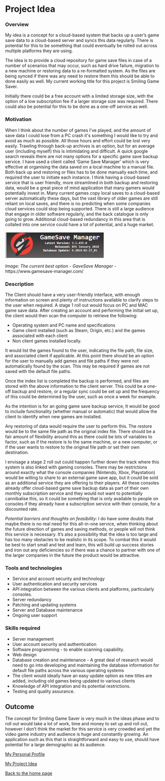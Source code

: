 # Project Idea 


### Overview
My idea is a concept for a cloud-based system that backs up a user’s game save data to a cloud-based server and syncs this data 
regularly.  There is potential for this to be something that could eventually be rolled out across multiple platforms they are using.  

The idea is to provide a cloud repository for game save files in case of a number of scenarios that may occur, such as hard drive failure, 
migration to a new machine or restoring data to a re-formatted system.  As the files are being synced if there was any need to restore
them this should be able to done easily as well.   My current working title for this project is Smiling Game Saver.   

Initially there could be a free account with a limited storage size, with the option of a low subscription fee if a larger storage size was required.  There could also be potential for this to be done as a one-off service as well.   
 
### Motivation
When I think about the number of games I’ve played, and the amount of save data I could lose from a PC crash it's something I would like to try and avoid as much as possible.  All those hours and effort could be lost very easily.  Trawling through back-up archives is an option, but for an average user (including myself) this is intimidating and difficult.  A quick google search reveals there are not many options for a specific game save backup service.  I have used a client called ‘Game Save Manager’ which is very effective at organising the data saved on a local machine to a manual file.  Both back up and restoring or files has to be done manually each time, and required the user to initiate each instance.  I think having a cloud-based service that is user friendly, more streamlined in both backup and restoring data, would be a great piece of mind application that many gamers would potentially invest in.  Many current games copy local saves to a cloud-based server automatically these days, but the vast library of older games are still reliant on local saves, and there is no predicting when some companies cloud services could stop being supported.  There is still a large audience that engage in older software regularly, and the back catalogue is only going to grow.  Additional cloud-based redundancy in this area that is collated into one service could have a lot of potential, and a huge market.   

<p><img src="gsm.png" alt="Game Save Manager"></p>

<p><i>Image: The current best option - GaveSave Manager - </i> https://www.gamesave-manager.com/</p>

### Description
 
The Client should have a very user-friendly interface, with enough information on screen and plenty of instructions available to clarify steps to the user when required.  A stage 1 roll out would focus on PC and MAC game save data.  After creating an account and performing the initial set up, the client would then scan the computer to retrieve the following:

- Operating system and PC name and specifications
- Game client installed (such as Steam, Origin, etc.) and the games associated with each client
- Non client games installed locally.

It would list the games found to the user, indicating the file path, file size, and associated client if applicable.  At this point there should be an option for the user to manually add games and file paths if they were not automatically found by the scan.  This may be required if games are not saved with the default file paths.
 
Once the index list is completed the backup is performed, and files are stored with the above information to the client server.  This could be a one-off backup and restore, or a regular sync could be set up and the frequency of this could be determined by the user, such as once a week for example.
 
As the intention is for an going game save backup service, It would be good to include functionality (whether manual or automatic) that would allow the client to identify when new games are installed.  

Any restoring of data would require the user to perform this.  The restore would be to the same file path as the original index file.  There should be a fair amount of flexibility around this as there could be lots of variables to factor, such as if the restore is to the same machine, or a new computer, or if the user wants to restore to the original file path or set their own destination.   
 
I envisage a stage 2 roll out could happen further down the track where this system is also linked with gaming consoles.  There may be restrictions around exactly what the console companies (Nintendo, Xbox, Playstation) would be willing to share to an external game save app, but it could be sold as an additional service they are offering to their players.  All these consoles already offer cloud-based game save backup data as part of their own monthly subscription service and they would not want to potentially cannibalise this, so it could be something that is only available to people on consoles if they already have a subscription service with their console, for a discounted rate.  
 
<i>Potential barriers and thoughts on feasibility:</i>
I do have some doubts that maybe there is no real need for this all-in-one service, when thinking about the future direction of games and saving methods, or people will not think this service is necessary.  It’s also a possibility that the idea is too large and has too many obstacles to be realistic in its scope.  To combat this it would be best to start small and test and learn, this will build up success stories and iron out any deficiencies so if there was a chance to partner with one of the larger companies in the future the product would be attractive. 

### Tools and technologies
- Service and account security and technology  
- User authentication and security services
- API integration between the various clients and platforms, particularly consoles.
- Server redundancy
- Patching and updating systems
- Server and Database maintenance
- Ongoing user support

### Skills required
 
- Server management
- User account security and authentication  
- Software programming - to enable scanning capability.
- Web design
- Database creation and maintenance - A great deal of research would need to go into developing and maintaining the database information for default file paths across the various operating systems
- The client would ideally have an easy update option as new titles are added, including old games being updated to various clients
- Knowledge of API integration and its potential restrictions.
- Testing and quality assurance.

## Outcome
The concept for Smiling Game Saver is very much in the ideas phase and to roll out would take a lot of work, time and money to set up and roll out, however I don’t think the market for this service is very crowded and yet the video game industry and audience is huge and constantly growing.  An application such as this that is straightforward and easy to use, should have potential for a large demographic as its audience.



<p><a href="https://leevdb.github.io/Lee-van-den-Blink/profile">My Personal Profile</a></p>
<p><a href="https://leevdb.github.io/Lee-van-den-Blink/Project">My Project Idea</a></p>
<p><a href="https://leevdb.github.io/Lee-van-den-Blink/">Back to the home page</a></p>













